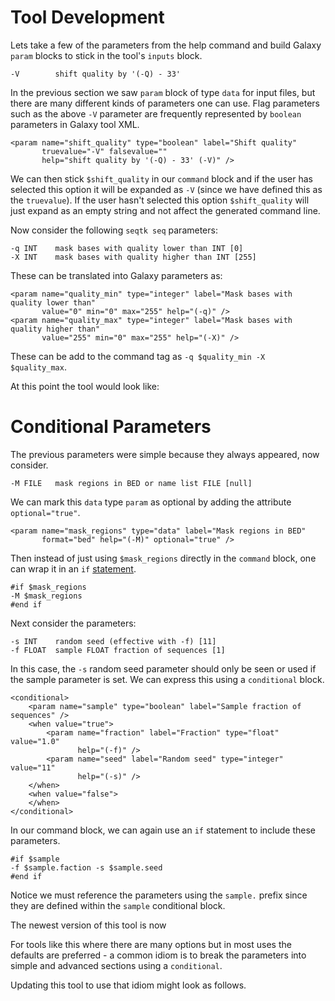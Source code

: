 
Tool Development
================


Lets take a few of the parameters from the help command and build Galaxy
`param` blocks to stick in the tool's `inputs` block.

    -V        shift quality by '(-Q) - 33'

In the previous section we saw `param` block of type `data` for input
files, but there are many different kinds of parameters one can use.
Flag parameters such as the above `-V` parameter are frequently
represented by `boolean` parameters in Galaxy tool XML.

    <param name="shift_quality" type="boolean" label="Shift quality" 
           truevalue="-V" falsevalue=""
           help="shift quality by '(-Q) - 33' (-V)" />

We can then stick `$shift_quality` in our `command` block and if the
user has selected this option it will be expanded as `-V` (since we have
defined this as the `truevalue`). If the user hasn't selected this
option `$shift_quality` will just expand as an empty string and not
affect the generated command line.

Now consider the following `seqtk seq` parameters:

    -q INT    mask bases with quality lower than INT [0]
    -X INT    mask bases with quality higher than INT [255]

These can be translated into Galaxy parameters as:

    <param name="quality_min" type="integer" label="Mask bases with quality lower than" 
           value="0" min="0" max="255" help="(-q)" />
    <param name="quality_max" type="integer" label="Mask bases with quality higher than" 
           value="255" min="0" max="255" help="(-X)" />

These can be add to the command tag as
`-q $quality_min -X $quality_max`.

At this point the tool would look like:

Conditional Parameters
======================

The previous parameters were simple because they always appeared, now
consider.

    -M FILE   mask regions in BED or name list FILE [null]

We can mark this `data` type `param` as optional by adding the attribute
`optional="true"`.

    <param name="mask_regions" type="data" label="Mask regions in BED" 
           format="bed" help="(-M)" optional="true" />

Then instead of just using `$mask_regions` directly in the `command`
block, one can wrap it in an `if`
[statement](http://www.cheetahtemplate.org/docs/users_guide_html/users_guide.html#SECTION0001040000000000000000).

    #if $mask_regions
    -M $mask_regions
    #end if

Next consider the parameters:

    -s INT    random seed (effective with -f) [11]
    -f FLOAT  sample FLOAT fraction of sequences [1]

In this case, the `-s` random seed parameter should only be seen or used
if the sample parameter is set. We can express this using a
`conditional` block.

    <conditional>
        <param name="sample" type="boolean" label="Sample fraction of sequences" />
        <when value="true">
            <param name="fraction" label="Fraction" type="float" value="1.0"
                   help="(-f)" />
            <param name="seed" label="Random seed" type="integer" value="11"
                   help="(-s)" />
        </when>
        <when value="false">
        </when>
    </conditional>

In our command block, we can again use an `if` statement to include
these parameters.

    #if $sample
    -f $sample.faction -s $sample.seed
    #end if

Notice we must reference the parameters using the `sample.` prefix since
they are defined within the `sample` conditional block.

The newest version of this tool is now

For tools like this where there are many options but in most uses the
defaults are preferred - a common idiom is to break the parameters into
simple and advanced sections using a `conditional`.

Updating this tool to use that idiom might look as follows.

